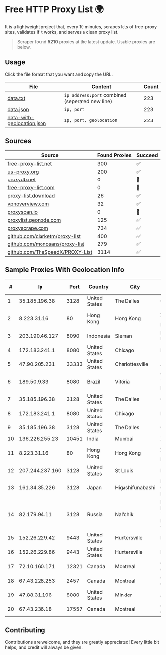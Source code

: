 
# Free HTTP Proxy List 🌍

It is a lightweight project that, every 10 minutes, scrapes lots of free-proxy sites, validates if it works, and serves a clean proxy list.


> Scraper found **5210** proxies at the latest update. Usable proxies are below.

## Usage

Click the file format that you want and copy the URL.


|File|Content|Count|
|----|-------|-----|
|[data.txt](https://raw.githubusercontent.com/themiralay/Proxy-List-World/master/data.txt)|`ip_address:port` combined (seperated new line)|223|
|[data.json](https://raw.githubusercontent.com/themiralay/Proxy-List-World/master/data.json)|`ip, port`|223|
|[data-with-geolocation.json](https://raw.githubusercontent.com/themiralay/Proxy-List-World/master/data-with-geolocation.json)|`ip, port, geolocation`|223|

## Sources

|Source|Found Proxies|Succeed|
|------|-------------|-------|
|[free-proxy-list.net](https://free-proxy-list.net)|300|✅|
|[us-proxy.org](https://www.us-proxy.org)|200|✅|
|[proxydb.net](http://proxydb.net)|0|🚫|
|[free-proxy-list.com](https://free-proxy-list.com/?page=&port=&type%5B%5D=http&type%5B%5D=https&up_time=0&search=Search)|0|🚫|
|[proxy-list.download](https://www.proxy-list.download/HTTP)|26|✅|
|[vpnoverview.com](https://vpnoverview.com/privacy/anonymous-browsing/free-proxy-servers)|32|✅|
|[proxyscan.io](https://www.proxyscan.io)|0|🚫|
|[proxylist.geonode.com](https://proxylist.geonode.com/api/proxy-list?limit=300&page=1&sort_by=lastChecked&sort_type=desc&protocols=http,https)|125|✅|
|[proxyscrape.com](https://api.proxyscrape.com/v2/?request=displayproxies&protocol=http&timeout=10000&country=all&ssl=all&anonymity=all)|734|✅|
|[github.com/clarketm/proxy-list](https://raw.githubusercontent.com/clarketm/proxy-list/master/proxy-list-raw.txt)|400|✅|
|[github.com/monosans/proxy-list](https://raw.githubusercontent.com/monosans/proxy-list/main/proxies/http.txt)|279|✅|
|[github.com/TheSpeedX/PROXY-List](https://raw.githubusercontent.com/TheSpeedX/PROXY-List/master/http.txt)|3114|✅|


## Sample Proxies With Geolocation Info

|#|Ip|Port|Country|City|Internet Service Provider|
|-|--|----|-------|----|-------------------------|
|1|35.185.196.38|3128|United States|The Dalles|Google LLC|
|2|8.223.31.16|80|Hong Kong|Hong Kong|Alibaba (US) Technology Co., Ltd.|
|3|203.190.46.127|8090|Indonesia|Sleman|PT Jaring Lintas Utara|
|4|172.183.241.1|8080|United States|Chicago|Microsoft|
|5|47.90.205.231|33333|United States|Charlottesville|Alibaba.com LLC|
|6|189.50.9.33|8080|Brazil|Vitória|VIPRede Telecomunicações Ltda|
|7|35.185.196.38|3128|United States|The Dalles|Google LLC|
|8|172.183.241.1|8080|United States|Chicago|Microsoft|
|9|35.185.196.38|3128|United States|The Dalles|Google LLC|
|10|136.226.255.23|10451|India|Mumbai|ZSCALER, INC.|
|11|8.223.31.16|80|Hong Kong|Hong Kong|Alibaba (US) Technology Co., Ltd.|
|12|207.244.237.160|3128|United States|St Louis|Nubes, LLC|
|13|161.34.35.226|3128|Japan|Higashifunabashi|NTT PC Communications, Inc.|
|14|82.179.94.11|3128|Russia|Nal'chik|Federal State Institution "cientific Research Institute for System Ana|
|15|152.26.229.42|9443|United States|Huntersville|MCNC|
|16|152.26.229.86|9443|United States|Huntersville|MCNC|
|17|72.10.160.171|12321|Canada|Montreal|GloboTech Communications|
|18|67.43.228.253|2457|Canada|Montreal|GloboTech Communications|
|19|47.88.31.196|8080|United States|Minkler|Alibaba.com LLC|
|20|67.43.236.18|17557|Canada|Montreal|GloboTech Communications|



## Contributing

Contributions are welcome, and they are greatly appreciated! Every
little bit helps, and credit will always be given.

